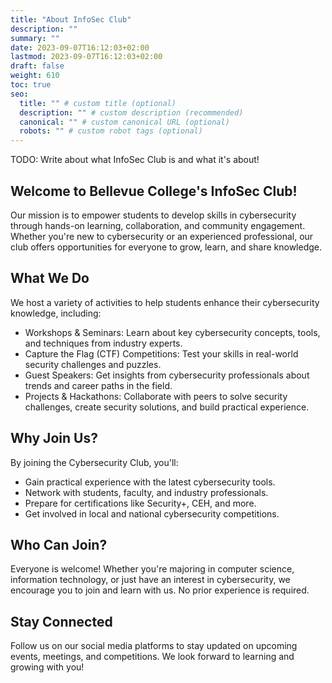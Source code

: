 ```yaml
---
title: "About InfoSec Club"
description: ""
summary: ""
date: 2023-09-07T16:12:03+02:00
lastmod: 2023-09-07T16:12:03+02:00
draft: false
weight: 610
toc: true
seo:
  title: "" # custom title (optional)
  description: "" # custom description (recommended)
  canonical: "" # custom canonical URL (optional)
  robots: "" # custom robot tags (optional)
---
```


TODO: Write about what InfoSec Club is and what it's about!

## Welcome to Bellevue College's InfoSec Club!

Our mission is to empower students to develop skills in cybersecurity through hands-on learning, collaboration, and community engagement. Whether you're new to cybersecurity or an experienced professional, our club offers opportunities for everyone to grow, learn, and share knowledge.

## What We Do

We host a variety of activities to help students enhance their cybersecurity knowledge, including:

- Workshops & Seminars: Learn about key cybersecurity concepts, tools, and techniques from industry experts.
- Capture the Flag (CTF) Competitions: Test your skills in real-world security challenges and puzzles.
- Guest Speakers: Get insights from cybersecurity professionals about trends and career paths in the field.
- Projects & Hackathons: Collaborate with peers to solve security challenges, create security solutions, and build practical experience.

## Why Join Us?

By joining the Cybersecurity Club, you'll:

- Gain practical experience with the latest cybersecurity tools.
- Network with students, faculty, and industry professionals.
- Prepare for certifications like Security+, CEH, and more.
- Get involved in local and national cybersecurity competitions.

## Who Can Join?

Everyone is welcome! Whether you're majoring in computer science, information technology, or just have an interest in cybersecurity, we encourage you to join and learn with us. No prior experience is required.

## Stay Connected

Follow us on our social media platforms to stay updated on upcoming events, meetings, and competitions. We look forward to learning and growing with you!
